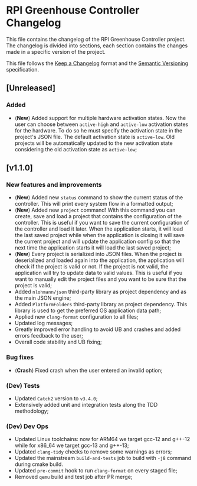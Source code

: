 # RPI Greenhouse Controller Changelog

This file contains the changelog of the RPI Greenhouse Controller project. The changelog is divided into sections, each section
contains the changes made in a specific version of the project.

This file follows the [Keep a Changelog](https://keepachangelog.com/en/1.0.0/) format and the [Semantic Versioning](https://semver.org/spec/v2.0.0.html) specification.

## [Unreleased]

### Added

- (**New**) Added support for multiple hardware activation states. Now the user can choose between `active-high` and `active-low` activation states for the hardware. To do so he
    must specify the activation state in the project's JSON file. The default activation state is `active-low`. Old projects will be automatically updated to the new activation state considering
    the old activation state as `active-low`;

## [v1.1.0]

### New features and improvements

- (**New**) Added new `status` command to show the current status of the controller. This will print every system flow in a
 formatted output;
- (**New**) Added new `project` command! With this command you can create, save and load a project that contains the configuration of the controller.
    This is useful if you want to save the current configuration of the controller and load it later. When the application starts, it will load the last saved project while
    when the application is closing it will save the current project and will update the application config so that the next time the application starts it will load the last saved project;
- (**New**) Every project is serialized into JSON files. When the project is deserialized and loaded again into the application, the application will check if the project is valid or not.
    If the project is not valid, the application will try to update data to valid values. This is useful if you want to manually edit the project files and you want to be sure that the project is valid;
- Added `nlohmann/json` third-party library as project dependency and as the main JSON engine;
- Added `PlatformFolders` third-party library as project dependency. This library is used to get the preferred OS application data path;
- Applied new `clang-format` configuration to all files;
- Updated log messages;
- Greatly improved error handling to avoid UB and crashes and added errors feedback to the user;
- Overall code stability and UB fixing;

### Bug fixes

- (**Crash**) Fixed crash when the user entered an invalid option;

### (Dev) Tests

- Updated `Catch2` version to `v3.4.0`;
- Extensively added unit and integration tests along the TDD methodology;

### (Dev) Dev Ops

- Updated Linux toolchains: now for ARM64 we target gcc-12 and g++-12 while for x86_64 we target gcc-13 and g++-13;
- Updated `clang-tidy` checks to remove some warnings as errors;
- Updated the mainstream `build-and-tests` job to build with `-j8` command during cmake build.
- Updated `pre-commit` hook to run `clang-format` on every staged file;
- Removed `qemu` build and test job after PR merge;

